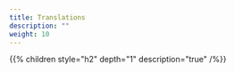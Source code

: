 ```yaml
---
title: Translations
description: ""
weight: 10
---
```


{{% children style="h2" depth="1" description="true" /%}}
